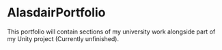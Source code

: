 # AlasdairPortfolio
This portfolio will contain sections of my university work alongside part of my Unity project (Currently unfinished).
